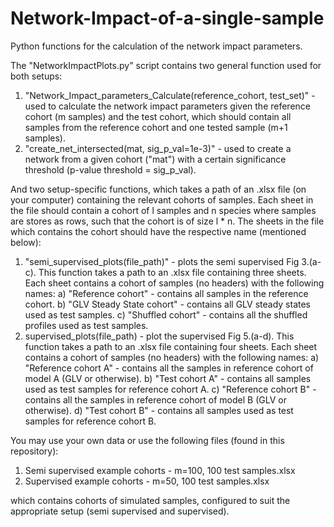# Network-Impact-of-a-single-sample
Python functions for the calculation of the network impact parameters.

The "NetworkImpactPlots.py" script contains two general function used for both setups:

1) "Network_Impact_parameters_Calculate(reference_cohort, test_set)" - used to calculate the network impact parameters given the reference cohort (m samples) and the test cohort, which should contain all samples from the reference cohort and one tested sample (m+1 samples).
2) "create_net_intersected(mat, sig_p_val=1e-3)" - used to create a network from a given cohort ("mat") with a certain significance threshold (p-value threshold = sig_p_val).

And two setup-specific functions, which takes a path of an .xlsx file  (on your computer) containing the relevant cohorts of samples. Each sheet in the file should 
contain a cohort of l samples and n species where samples are stores as rows, such that the cohort is of size l * n. The sheets in the file which contains the cohort should have the respective name (mentioned below): 

1) "semi_supervised_plots(file_path)" - plots the semi supervised Fig 3.(a-c).
  This function takes a path to an .xlsx file containing three sheets. Each sheet contains a cohort of samples (no headers) with the following names: 
        a) "Reference cohort" - contains all samples in the reference cohort.
        b) "GLV Steady State cohort" - contains all GLV steady states used as test samples.
        c) "Shuffled cohort" - contains all the shuffled profiles used as test samples.                                                    
2) supervised_plots(file_path) - plot the supervised Fig 5.(a-d).
  This function takes a path to an .xlsx file containing four sheets. Each sheet contains a cohort of samples (no headers) with the following names: 
        a) "Reference cohort A" - contains all the samples in reference cohort of model A (GLV or otherwise).
        b) "Test cohort A" - contains all samples used as test samples for reference cohort A.
        c) "Reference cohort B" - contains all the samples in reference cohort of model B (GLV or otherwise).
        d) "Test cohort B" - contains all samples used as test samples for reference cohort B.
  

You may use your own data or use the following files (found in this repository):

1) Semi supervised example cohorts - m=100, 100 test samples.xlsx
2) Supervised example cohorts - m=50, 100 test samples.xlsx

which contains cohorts of simulated samples, configured to suit the appropriate setup (semi supervised and supervised).
